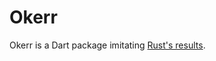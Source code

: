 # Okerr

Okerr is a Dart package imitating [Rust's results](https://doc.rust-lang.org/std/result/index.html).